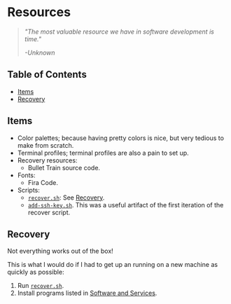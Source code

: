 Resources
=========

> *"The most valuable resource we have in software development is time."*
>
> *-Unknown*

Table of Contents
------------------

- [Items](#items)
- [Recovery](#recovery)

Items
------

- Color palettes; because having pretty colors is nice, but very tedious to make from scratch.
- Terminal profiles; terminal profiles are also a pain to set up.
- Recovery resources:
    - Bullet Train source code.
- Fonts:
    - Fira Code.
- Scripts:
    - [`recover.sh`](/tools/resources/recover.sh): See [Recovery](#recovery).
    - [`add-ssh-key.sh`](/tools/resources/add-ssh-key.sh). This was a useful artifact of the first iteration of the recover script.

Recovery
---------

Not everything works out of the box!

This is what I would do if I had to get up an running on a new machine as quickly as possible:
1. Run [`recover.sh`](/tools/resources/recover.sh).
2. Install programs listed in [Software and Services](/tools/README.md#software-and-services).
